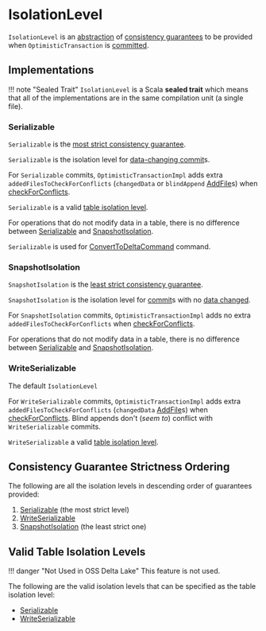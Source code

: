 # IsolationLevel

`IsolationLevel` is an [abstraction](#contract) of [consistency guarantees](#implementations) to be provided when `OptimisticTransaction` is [committed](OptimisticTransaction.md#commit).

## Implementations

!!! note "Sealed Trait"
    `IsolationLevel` is a Scala **sealed trait** which means that all of the implementations are in the same compilation unit (a single file).

### <span id="Serializable"> Serializable

`Serializable` is the [most strict consistency guarantee](#allLevelsInDescOrder).

`Serializable` is the isolation level for [data-changing commit](OptimisticTransactionImpl.md#commit-isolationLevelToUse)s.

For `Serializable` commits, `OptimisticTransactionImpl` adds extra `addedFilesToCheckForConflicts` (`changedData` or `blindAppend` [AddFile](AddFile.md)s) when [checkForConflicts](OptimisticTransactionImpl.md#checkForConflicts).

`Serializable` is a valid [table isolation level](#validTableIsolationLevels).

For operations that do not modify data in a table, there is no difference between [Serializable](#Serializable) and [SnapshotIsolation](#SnapshotIsolation).

`Serializable` is used for [ConvertToDeltaCommand](commands/convert/ConvertToDeltaCommand.md) command.

### <span id="SnapshotIsolation"> SnapshotIsolation

`SnapshotIsolation` is the [least strict consistency guarantee](#allLevelsInDescOrder).

`SnapshotIsolation` is the isolation level for [commit](OptimisticTransactionImpl.md#commit-isolationLevelToUse)s with no [data changed](FileAction.md#dataChange).

For `SnapshotIsolation` commits, `OptimisticTransactionImpl` adds no extra `addedFilesToCheckForConflicts` when [checkForConflicts](OptimisticTransactionImpl.md#checkForConflicts).

For operations that do not modify data in a table, there is no difference between [Serializable](#Serializable) and [SnapshotIsolation](#SnapshotIsolation).

### <span id="WriteSerializable"><span id="DEFAULT"> WriteSerializable

The default `IsolationLevel`

For `WriteSerializable` commits, `OptimisticTransactionImpl` adds extra `addedFilesToCheckForConflicts` (`changedData` [AddFile](AddFile.md)s) when [checkForConflicts](OptimisticTransactionImpl.md#checkForConflicts).
Blind appends don't (_seem to_) conflict with `WriteSerializable` commits.

`WriteSerializable` a valid [table isolation level](#validTableIsolationLevels).

## <span id="allLevelsInDescOrder"> Consistency Guarantee Strictness Ordering

The following are all the isolation levels in descending order of guarantees provided:

1. [Serializable](#Serializable) (the most strict level)
1. [WriteSerializable](#WriteSerializable)
1. [SnapshotIsolation](#SnapshotIsolation) (the least strict one)

## <span id="validTableIsolationLevels"> Valid Table Isolation Levels

!!! danger "Not Used in OSS Delta Lake"
    This feature is not used.

The following are the valid isolation levels that can be specified as the table isolation level:

* [Serializable](#Serializable)
* [WriteSerializable](#WriteSerializable)
